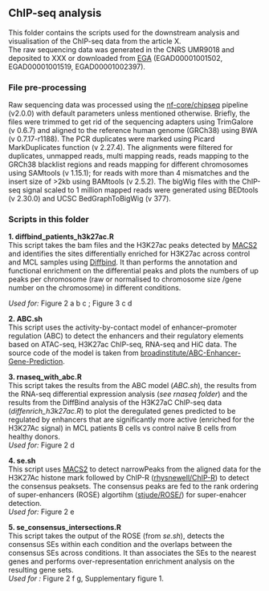 ## ChIP-seq analysis 
This folder contains the scripts used for the downstream analysis and visualisation of the ChIP-seq data from the article X. \
The raw sequencing data was generated in the CNRS UMR9018 and deposited to XXX or downloaded from [EGA](https://ega-archive.org/) (EGAD00001001502, EGAD00001001519, EGAD00001002397).

### File pre-processing
Raw sequencing data was processed using the [nf-core/chipseq](https://nf-co.re/chipseq/2.0.0) pipeline (v2.0.0) with default parameters unless mentioned otherwise. 
Briefly, the files were trimmed to get rid of the sequencing adapters using TrimGalore (v 0.6.7) and aligned to the reference human genome (GRCh38) using BWA (v 0.7.17-r1188).
The PCR duplicates were marked using Picard MarkDuplicates function (v 2.27.4). The alignments were filtered for duplicates, unmapped reads, multi mapping reads, reads mapping 
to the GRCh38 blacklist regions and reads mapping for different chromosomes using SAMtools (v 1.15.1); for reads with more than 4 mismatches and the insert size of >2kb using 
BAMtools (v 2.5.2). The bigWig files with the ChIP-seq signal scaled to 1 million mapped reads were generated using BEDtools (v 2.30.0) and UCSC BedGraphToBigWig (v 377).

### Scripts in this folder

**1. diffbind_patients_h3k27ac.R** \
This script takes the bam files and the H3K27ac peaks detected by [MACS2](https://pypi.org/project/MACS2/) and identifies the sites differentially enriched for H3K27ac across control and MCL samples using [Diffbind](https://bioconductor.org/packages/release/bioc/html/DiffBind.html). It than performs the annotation and functional enrichment on the differential peaks and plots the numbers of up peaks per chromosome (raw or normalised to chromosome size /gene number on the chromosome) in different conditions.

*Used for:* Figure 2 a b c ; Figure 3 c d 

**2. ABC.sh** \
This script uses the activity-by-contact model of enhancer–promoter regulation (ABC) to detect the enhancers and their regulatory elements based on ATAC-seq, H3K27ac ChIP-seq, RNA-seq and HiC data. The source code of the model is taken from [broadinstitute/ABC-Enhancer-Gene-Prediction](https://github.com/broadinstitute/ABC-Enhancer-Gene-Prediction/tree/master). 

**3. rnaseq_with_abc.R** \
This script takes the results from the ABC model (*ABC.sh*), the results from the RNA-seq differential expression analysis (*see rnaseq folder*) and the results from the DiffBind analysis of the H3K27aC ChIP-seq data (*diffenrich_h3k27ac.R*) to plot the deregulated genes predicted to be regulated by enhancers that are significantly more active (enriched for the H3K27Ac signal) in MCL patients B cells vs control naive B cells from healthy donors. \
*Used for:* Figure 2 d 

**4. se.sh** \
This script uses [MACS2](https://pypi.org/project/MACS2/) to detect narrowPeaks from the aligned data for the H3K27Ac histone mark followed by ChIP-R ([rhysnewell/ChIP-R](https://github.com/rhysnewell/ChIP-R)) to detect the consensus peaksets.
The consensus peaks are fed to the rank ordering of super-enhancers (ROSE) algortihm ([stjude/ROSE/](https://github.com/stjude/ROSE/tree/master)) for super-enahcer detection. \
*Used for:* Figure 2 e 

**5. se_consensus_intersections.R** \
This script takes the output of the ROSE (from *se.sh*), detects the consensus SEs within each condition and the overlaps between the consensus SEs across conditions. It than associates the SEs to the nearest genes and performs over-representation enrichment analysis on the resulting gene sets. \
*Used for :* Figure 2 f g, Supplementary figure 1.


